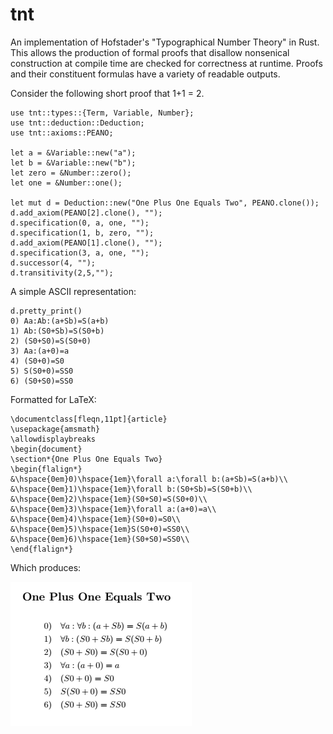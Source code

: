 # tnt
An implementation of Hofstader's "Typographical Number Theory" in Rust. This allows the production of formal proofs that disallow nonsenical construction at compile time are checked for correctness at runtime. Proofs and their constituent formulas have a variety of readable outputs.

Consider the following short proof that 1+1 = 2.

```
use tnt::types::{Term, Variable, Number};
use tnt::deduction::Deduction;
use tnt::axioms::PEANO;

let a = &Variable::new("a");
let b = &Variable::new("b");
let zero = &Number::zero();
let one = &Number::one();

let mut d = Deduction::new("One Plus One Equals Two", PEANO.clone());
d.add_axiom(PEANO[2].clone(), "");
d.specification(0, a, one, "");
d.specification(1, b, zero, "");
d.add_axiom(PEANO[1].clone(), "");
d.specification(3, a, one, "");
d.successor(4, "");
d.transitivity(2,5,"");
```

A simple ASCII representation:

```
d.pretty_print()
0) Aa:Ab:(a+Sb)=S(a+b)
1) Ab:(S0+Sb)=S(S0+b)
2) (S0+S0)=S(S0+0)   
3) Aa:(a+0)=a        
4) (S0+0)=S0
5) S(S0+0)=SS0       
6) (S0+S0)=SS0
```

Formatted for LaTeX:

```
\documentclass[fleqn,11pt]{article}
\usepackage{amsmath}
\allowdisplaybreaks
\begin{document}
\section*{One Plus One Equals Two}
\begin{flalign*}
&\hspace{0em}0)\hspace{1em}\forall a:\forall b:(a+Sb)=S(a+b)\\
&\hspace{0em}1)\hspace{1em}\forall b:(S0+Sb)=S(S0+b)\\
&\hspace{0em}2)\hspace{1em}(S0+S0)=S(S0+0)\\
&\hspace{0em}3)\hspace{1em}\forall a:(a+0)=a\\
&\hspace{0em}4)\hspace{1em}(S0+0)=S0\\
&\hspace{0em}5)\hspace{1em}S(S0+0)=SS0\\
&\hspace{0em}6)\hspace{1em}(S0+S0)=SS0\\
\end{flalign*}
```

Which produces:

![one and one is two](https://github.com/SymmetricChaos/tnt/blob/master/examples/addition_snip.PNG?raw=true)